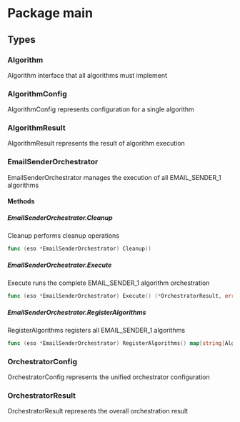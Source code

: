# Package main

## Types

### Algorithm

Algorithm interface that all algorithms must implement


### AlgorithmConfig

AlgorithmConfig represents configuration for a single algorithm


### AlgorithmResult

AlgorithmResult represents the result of algorithm execution


### EmailSenderOrchestrator

EmailSenderOrchestrator manages the execution of all EMAIL_SENDER_1 algorithms


#### Methods

##### EmailSenderOrchestrator.Cleanup

Cleanup performs cleanup operations


```go
func (eso *EmailSenderOrchestrator) Cleanup()
```

##### EmailSenderOrchestrator.Execute

Execute runs the complete EMAIL_SENDER_1 algorithm orchestration


```go
func (eso *EmailSenderOrchestrator) Execute() (*OrchestratorResult, error)
```

##### EmailSenderOrchestrator.RegisterAlgorithms

RegisterAlgorithms registers all EMAIL_SENDER_1 algorithms


```go
func (eso *EmailSenderOrchestrator) RegisterAlgorithms() map[string]Algorithm
```

### OrchestratorConfig

OrchestratorConfig represents the unified orchestrator configuration


### OrchestratorResult

OrchestratorResult represents the overall orchestration result


